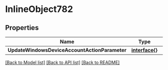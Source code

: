 # InlineObject782

## Properties

Name | Type | Description | Notes
------------ | ------------- | ------------- | -------------
**UpdateWindowsDeviceAccountActionParameter** | [**interface{}**](.md) |  | [optional] 

[[Back to Model list]](../README.md#documentation-for-models) [[Back to API list]](../README.md#documentation-for-api-endpoints) [[Back to README]](../README.md)


